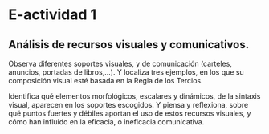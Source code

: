 
# E-actividad 1

## Análisis de recursos visuales y comunicativos.

Observa diferentes soportes visuales, y de comunicación (carteles, anuncios, portadas de libros,...). Y localiza tres ejemplos, en los que su composición visual esté basada en la Regla de los Tercios.



Identifica qué elementos morfológicos, escalares y dinámicos, de la sintaxis visual, aparecen en los soportes escogidos. Y piensa y reflexiona, sobre qué puntos fuertes y débiles aportan el uso de estos recursos visuales, y cómo han influido en la eficacia, o ineficacia comunicativa.

